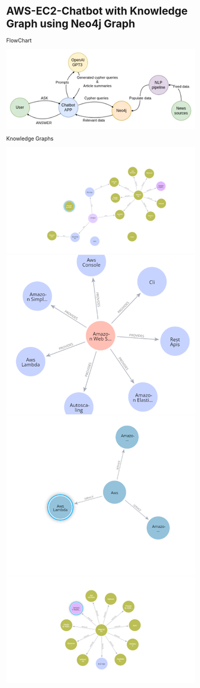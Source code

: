 # AWS-EC2-Chatbot with Knowledge Graph using Neo4j Graph

FlowChart

![alt text](https://github.com/kushjaggi/AWS-EC2-Chatbot-KG/blob/main/Flowchart/1_qC53DXQRyTYJVyKeHZ1rbA.webp)

Knowledge Graphs

![alt text](https://github.com/kushjaggi/AWS-EC2-Chatbot-KG/blob/main/Knowledge%20Graph/visualisation%20(7).png)
![alt text](https://github.com/kushjaggi/AWS-EC2-Chatbot-KG/blob/main/Knowledge%20Graph/visualisation%20(4).png)
![alt text](https://github.com/kushjaggi/AWS-EC2-Chatbot-KG/blob/main/Knowledge%20Graph/visualisation%20(3).png)
![alt text](https://github.com/kushjaggi/AWS-EC2-Chatbot-KG/blob/main/Knowledge%20Graph/visualisation.png)
